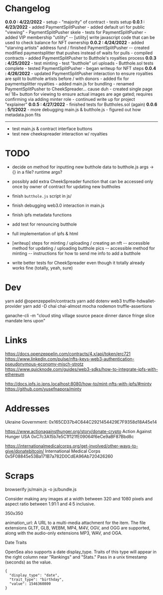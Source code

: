 # Changelog

**0.0.0 : 4/22/2022**
	- setup
	- "majority" of contract
	- tests setup
	**0.0.1 : 4/23/2022**
	- added PaymentSplitPusher
	- added default uri for public "viewing"
	- PaymentSplitPusher skele
	- tests for PaymentSplitPusher
	- added VIP membership "utility"
	-- [utility] write javascript code that can be used to check balance for NFT ownership
	**0.0.2 : 4/24/2022**
	- added "starving artists" address fund / finished PaymentSplitPusher
	-- created modified paymentsplitter that pushes instead of waits for pulls
	- compiled contracts
	- added PaymentSplitPusher to Butthole's royalties process
	**0.0.3 : 4/25/2022**
	- test minting
	- test "butthole" uri uploads
	- Butthole.sol tests complete
	- tested PaymentSplitPusher
	- began writeup for NFT steps
	**0.0.4 : 4/26/2022**
	- updated PaymentSplitPusher interaction to ensure royalties are split to butthole artists before / with donors
	- added fix for paymentsplitter royalties
	- added main.js for bundling
	- renamed PaymentSplitPusher to CheekSpreader... cause duh
	- created single page w/ 18+ button for viewing to ensure actual images are age gated; requires confirming via adding minter role
	- continued write up for project "explainer"
	**0.0.5 : 4/27/2022**
	- finished tests for Buttholes.sol (again)
	**0.0.6 : 5/1/2022**
	- more debugging main.js & butthole.js
	- figured out how metadata.json fits

------------------------------------------------------------------------

- test main.js & contract interface buttons
- test new cheekspreader interaction w/ royalties

# TODO

- decide on method for inputting new butthole data to butthole.js args -> {} in a file? runtime args?

- possibly add extra CheekSpreader function that can be accessed only once by owner of contract for updating new buttholes

- finish `butthole.js` script in js/
- finish debugging web3.0 interaction in main.js

- finish ipfs metadata functions

- add test for renouncing butthole

- full implementation of ipfs & html

- [writeup] steps for minting / uploading / creating an nft
-- accessible method for updating / uploading butthole pics
-- accessible method for minting
-- instructions for how to send me info to add a butthole

- write better tests for CheekSpreader even though it totally already works fine (totally, yeah, sure)

# Dev

yarn add @openzeppelin/contracts
yarn add dotenv web3 truffle-hdwallet-provider
yarn add -D chai chai-almost mocha nodemon truffle-assertions

ganache-cli -m "cloud sting village source peace dinner dance fringe slice mandate lens upon"

# Links

https://docs.openzeppelin.com/contracts/4.x/api/token/erc721
https://www.linkedin.com/pulse/nfts-keys-web3-authentication-pseudonymous-economy-misch-strotz
https://www.quicknode.com/guides/web3-sdks/how-to-integrate-ipfs-with-ethereum

http://docs.ipfs.io.ipns.localhost:8080/how-to/mint-nfts-with-ipfs/#minty
https://github.com/yusefnapora/minty

# Addresses

Ukraine Government:
0x165CD37b4C644C2921454429E7F9358d18A45e14

https://www.actionagainsthunger.org/story/donate-crypto
Action Against Hunger USA
0xC7c3A15b7e5C1f121fE09064f6eCe9aBF87Bbd8c

https://internationalmedicalcorps.org/get-involved/other-ways-to-give/donatebitcoin/
International Medical Corps
0x5F08845e53Ba171B7a782D0CdEA96Ab720426260

# Scraps

browserify js/main.js -o js/bundle.js


Consider making any images at a width between 320 and 1080 pixels and aspect ratio between 1.91:1 and 4:5 inclusive.

350x350


animation_url:    A URL to a multi-media attachment for the item. The file extensions GLTF, GLB, WEBM, MP4, M4V, OGV, and OGG are supported, along with the audio-only extensions MP3, WAV, and OGA.

Date Traits

OpenSea also supports a date display_type. Traits of this type will appear in the right column near "Rankings" and "Stats." Pass in a unix timestamp (seconds) as the value.

    {
      "display_type": "date", 
      "trait_type": "birthday", 
      "value": 1546360800
    }

